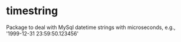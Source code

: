 # timestring
Package to deal with MySql datetime strings with microseconds, e.g., '1999-12-31 23:59:50.123456'
